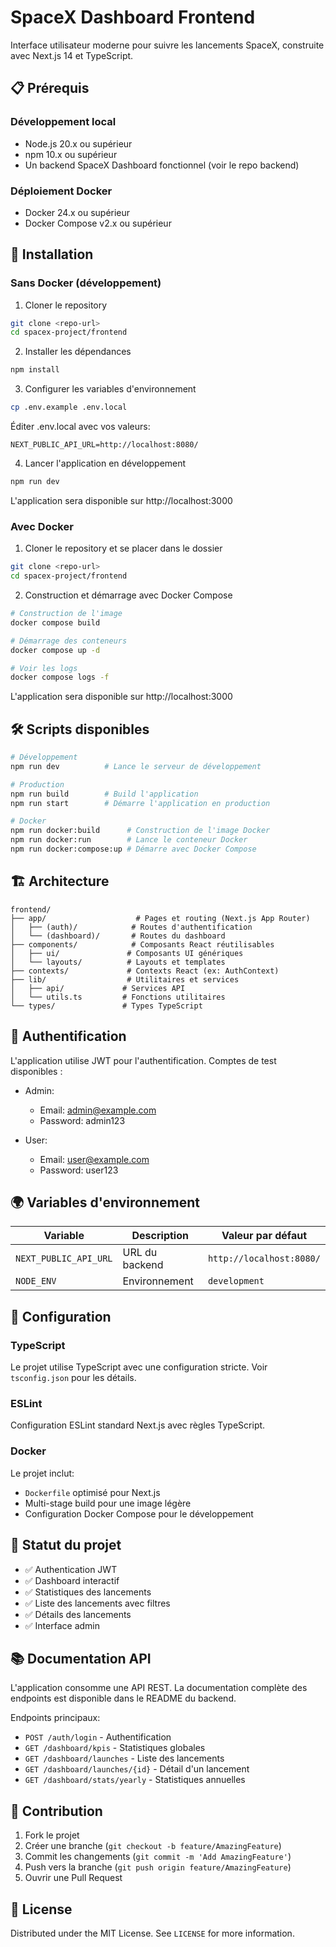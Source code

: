 # SpaceX Dashboard Frontend

Interface utilisateur moderne pour suivre les lancements SpaceX, construite avec Next.js 14 et TypeScript.

## 📋 Prérequis

### Développement local

- Node.js 20.x ou supérieur
- npm 10.x ou supérieur
- Un backend SpaceX Dashboard fonctionnel (voir le repo backend)

### Déploiement Docker

- Docker 24.x ou supérieur
- Docker Compose v2.x ou supérieur

## 🚀 Installation

### Sans Docker (développement)

1. Cloner le repository

```bash
git clone <repo-url>
cd spacex-project/frontend
```

2. Installer les dépendances

```bash
npm install
```

3. Configurer les variables d'environnement

```bash
cp .env.example .env.local
```

Éditer .env.local avec vos valeurs:

```env
NEXT_PUBLIC_API_URL=http://localhost:8080/
```

4. Lancer l'application en développement

```bash
npm run dev
```

L'application sera disponible sur http://localhost:3000

### Avec Docker

1. Cloner le repository et se placer dans le dossier

```bash
git clone <repo-url>
cd spacex-project/frontend
```

2. Construction et démarrage avec Docker Compose

```bash
# Construction de l'image
docker compose build

# Démarrage des conteneurs
docker compose up -d

# Voir les logs
docker compose logs -f
```

L'application sera disponible sur http://localhost:3000

## 🛠️ Scripts disponibles

```bash
# Développement
npm run dev          # Lance le serveur de développement

# Production
npm run build        # Build l'application
npm run start        # Démarre l'application en production

# Docker
npm run docker:build      # Construction de l'image Docker
npm run docker:run        # Lance le conteneur Docker
npm run docker:compose:up # Démarre avec Docker Compose
```

## 🏗️ Architecture

```
frontend/
├── app/                    # Pages et routing (Next.js App Router)
│   ├── (auth)/            # Routes d'authentification
│   └── (dashboard)/       # Routes du dashboard
├── components/            # Composants React réutilisables
│   ├── ui/               # Composants UI génériques
│   └── layouts/          # Layouts et templates
├── contexts/             # Contexts React (ex: AuthContext)
├── lib/                  # Utilitaires et services
│   ├── api/             # Services API
│   └── utils.ts         # Fonctions utilitaires
└── types/               # Types TypeScript
```

## 🔐 Authentification

L'application utilise JWT pour l'authentification. Comptes de test disponibles :

- Admin:

  - Email: admin@example.com
  - Password: admin123

- User:
  - Email: user@example.com
  - Password: user123

## 🌍 Variables d'environnement

| Variable              | Description    | Valeur par défaut        |
| --------------------- | -------------- | ------------------------ |
| `NEXT_PUBLIC_API_URL` | URL du backend | `http://localhost:8080/` |
| `NODE_ENV`            | Environnement  | `development`            |

## 🔧 Configuration

### TypeScript

Le projet utilise TypeScript avec une configuration stricte. Voir `tsconfig.json` pour les détails.

### ESLint

Configuration ESLint standard Next.js avec règles TypeScript.

### Docker

Le projet inclut:

- `Dockerfile` optimisé pour Next.js
- Multi-stage build pour une image légère
- Configuration Docker Compose pour le développement

## 🚥 Statut du projet

- ✅ Authentication JWT
- ✅ Dashboard interactif
- ✅ Statistiques des lancements
- ✅ Liste des lancements avec filtres
- ✅ Détails des lancements
- ✅ Interface admin

## 📚 Documentation API

L'application consomme une API REST. La documentation complète des endpoints est disponible dans le README du backend.

Endpoints principaux:

- `POST /auth/login` - Authentification
- `GET /dashboard/kpis` - Statistiques globales
- `GET /dashboard/launches` - Liste des lancements
- `GET /dashboard/launches/{id}` - Détail d'un lancement
- `GET /dashboard/stats/yearly` - Statistiques annuelles

## 🤝 Contribution

1. Fork le projet
2. Créer une branche (`git checkout -b feature/AmazingFeature`)
3. Commit les changements (`git commit -m 'Add AmazingFeature'`)
4. Push vers la branche (`git push origin feature/AmazingFeature`)
5. Ouvrir une Pull Request

## 📝 License

Distributed under the MIT License. See `LICENSE` for more information.
